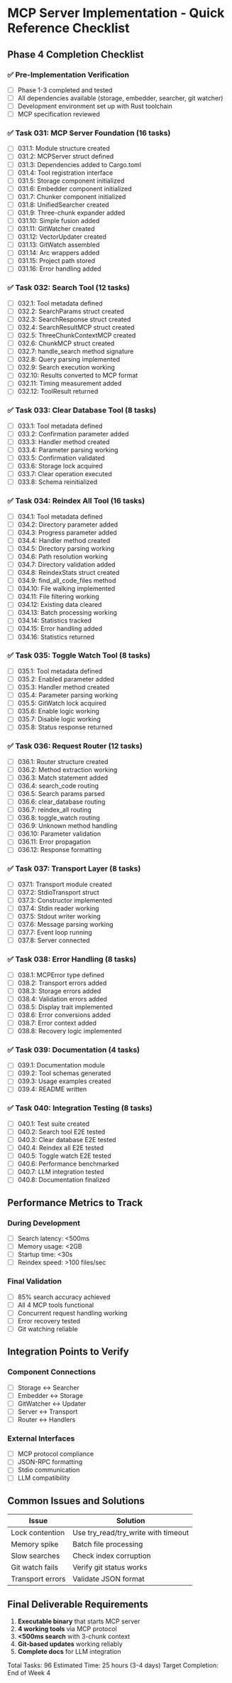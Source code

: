 # MCP Server Implementation - Quick Reference Checklist

## Phase 4 Completion Checklist

### ✅ Pre-Implementation Verification
- [ ] Phase 1-3 completed and tested
- [ ] All dependencies available (storage, embedder, searcher, git watcher)
- [ ] Development environment set up with Rust toolchain
- [ ] MCP specification reviewed

### ✅ Task 031: MCP Server Foundation (16 tasks)
- [ ] 031.1: Module structure created
- [ ] 031.2: MCPServer struct defined
- [ ] 031.3: Dependencies added to Cargo.toml
- [ ] 031.4: Tool registration interface
- [ ] 031.5: Storage component initialized
- [ ] 031.6: Embedder component initialized
- [ ] 031.7: Chunker component initialized
- [ ] 031.8: UnifiedSearcher created
- [ ] 031.9: Three-chunk expander added
- [ ] 031.10: Simple fusion added
- [ ] 031.11: GitWatcher created
- [ ] 031.12: VectorUpdater created
- [ ] 031.13: GitWatch assembled
- [ ] 031.14: Arc<RwLock> wrappers added
- [ ] 031.15: Project path stored
- [ ] 031.16: Error handling added

### ✅ Task 032: Search Tool (12 tasks)
- [ ] 032.1: Tool metadata defined
- [ ] 032.2: SearchParams struct created
- [ ] 032.3: SearchResponse struct created
- [ ] 032.4: SearchResultMCP struct created
- [ ] 032.5: ThreeChunkContextMCP created
- [ ] 032.6: ChunkMCP struct created
- [ ] 032.7: handle_search method signature
- [ ] 032.8: Query parsing implemented
- [ ] 032.9: Search execution working
- [ ] 032.10: Results converted to MCP format
- [ ] 032.11: Timing measurement added
- [ ] 032.12: ToolResult returned

### ✅ Task 033: Clear Database Tool (8 tasks)
- [ ] 033.1: Tool metadata defined
- [ ] 033.2: Confirmation parameter added
- [ ] 033.3: Handler method created
- [ ] 033.4: Parameter parsing working
- [ ] 033.5: Confirmation validated
- [ ] 033.6: Storage lock acquired
- [ ] 033.7: Clear operation executed
- [ ] 033.8: Schema reinitialized

### ✅ Task 034: Reindex All Tool (16 tasks)
- [ ] 034.1: Tool metadata defined
- [ ] 034.2: Directory parameter added
- [ ] 034.3: Progress parameter added
- [ ] 034.4: Handler method created
- [ ] 034.5: Directory parsing working
- [ ] 034.6: Path resolution working
- [ ] 034.7: Directory validation added
- [ ] 034.8: ReindexStats struct created
- [ ] 034.9: find_all_code_files method
- [ ] 034.10: File walking implemented
- [ ] 034.11: File filtering working
- [ ] 034.12: Existing data cleared
- [ ] 034.13: Batch processing working
- [ ] 034.14: Statistics tracked
- [ ] 034.15: Error handling added
- [ ] 034.16: Statistics returned

### ✅ Task 035: Toggle Watch Tool (8 tasks)
- [ ] 035.1: Tool metadata defined
- [ ] 035.2: Enabled parameter added
- [ ] 035.3: Handler method created
- [ ] 035.4: Parameter parsing working
- [ ] 035.5: GitWatch lock acquired
- [ ] 035.6: Enable logic working
- [ ] 035.7: Disable logic working
- [ ] 035.8: Status response returned

### ✅ Task 036: Request Router (12 tasks)
- [ ] 036.1: Router structure created
- [ ] 036.2: Method extraction working
- [ ] 036.3: Match statement added
- [ ] 036.4: search_code routing
- [ ] 036.5: Search params parsed
- [ ] 036.6: clear_database routing
- [ ] 036.7: reindex_all routing
- [ ] 036.8: toggle_watch routing
- [ ] 036.9: Unknown method handling
- [ ] 036.10: Parameter validation
- [ ] 036.11: Error propagation
- [ ] 036.12: Response formatting

### ✅ Task 037: Transport Layer (8 tasks)
- [ ] 037.1: Transport module created
- [ ] 037.2: StdioTransport struct
- [ ] 037.3: Constructor implemented
- [ ] 037.4: Stdin reader working
- [ ] 037.5: Stdout writer working
- [ ] 037.6: Message parsing working
- [ ] 037.7: Event loop running
- [ ] 037.8: Server connected

### ✅ Task 038: Error Handling (8 tasks)
- [ ] 038.1: MCPError type defined
- [ ] 038.2: Transport errors added
- [ ] 038.3: Storage errors added
- [ ] 038.4: Validation errors added
- [ ] 038.5: Display trait implemented
- [ ] 038.6: Error conversions added
- [ ] 038.7: Error context added
- [ ] 038.8: Recovery logic implemented

### ✅ Task 039: Documentation (4 tasks)
- [ ] 039.1: Documentation module
- [ ] 039.2: Tool schemas generated
- [ ] 039.3: Usage examples created
- [ ] 039.4: README written

### ✅ Task 040: Integration Testing (8 tasks)
- [ ] 040.1: Test suite created
- [ ] 040.2: Search tool E2E tested
- [ ] 040.3: Clear database E2E tested
- [ ] 040.4: Reindex all E2E tested
- [ ] 040.5: Toggle watch E2E tested
- [ ] 040.6: Performance benchmarked
- [ ] 040.7: LLM integration tested
- [ ] 040.8: Documentation finalized

## Performance Metrics to Track

### During Development
- [ ] Search latency: <500ms
- [ ] Memory usage: <2GB
- [ ] Startup time: <30s
- [ ] Reindex speed: >100 files/sec

### Final Validation
- [ ] 85% search accuracy achieved
- [ ] All 4 MCP tools functional
- [ ] Concurrent request handling working
- [ ] Error recovery tested
- [ ] Git watching reliable

## Integration Points to Verify

### Component Connections
- [ ] Storage ↔ Searcher
- [ ] Embedder ↔ Storage
- [ ] GitWatcher ↔ Updater
- [ ] Server ↔ Transport
- [ ] Router ↔ Handlers

### External Interfaces
- [ ] MCP protocol compliance
- [ ] JSON-RPC formatting
- [ ] Stdio communication
- [ ] LLM compatibility

## Common Issues and Solutions

| Issue | Solution |
|-------|----------|
| Lock contention | Use try_read/try_write with timeout |
| Memory spike | Batch file processing |
| Slow searches | Check index corruption |
| Git watch fails | Verify git status works |
| Transport errors | Validate JSON format |

## Final Deliverable Requirements

1. **Executable binary** that starts MCP server
2. **4 working tools** via MCP protocol
3. **<500ms search** with 3-chunk context
4. **Git-based updates** working reliably
5. **Complete docs** for LLM integration

Total Tasks: 96
Estimated Time: 25 hours (3-4 days)
Target Completion: End of Week 4